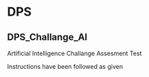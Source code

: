 # DPS
## DPS_Challange_AI

Artificial Intelligence Challange Assesment Test

Instructions have been followed as given
